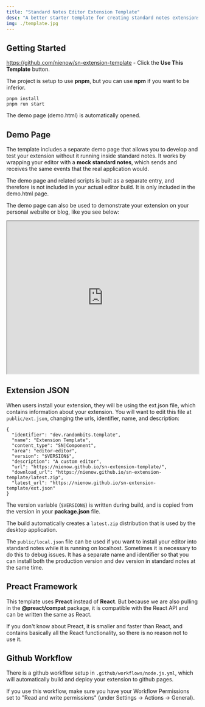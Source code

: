 ```yaml
---
title: "Standard Notes Editor Extension Template"
desc: "A better starter template for creating standard notes extensions"
img: ./template.jpg
---
```


## Getting Started

https://github.com/nienow/sn-extension-template - Click the **Use This Template** button.

The project is setup to use **pnpm**, but you can use **npm** if you want to be inferior.

```
pnpm install
pnpm run start
```

The demo page (demo.html) is automatically opened.

## Demo Page

The template includes a separate demo page that allows you to develop and test your extension without it running inside standard notes.
It works by wrapping your editor with a **mock standard notes**, which sends and receives the same events that the real application would.

The demo page and related scripts is built as a separate entry, and therefore is not included in your actual editor
build. It is only included in the demo.html page.

The demo page can also be used to demonstrate your extension on your personal website or blog, like you see below:


<iframe src="https://nienow.github.io/sn-extension-template/demo.html" width="100%" height="400"></iframe>

## Extension JSON

When users install your extension, they will be using the ext.json file, which contains information about your extension.
You will want to edit this file at `public/ext.json`, changing the urls, identifier, name, and description:

```
{
  "identifier": "dev.randombits.template",
  "name": "Extension Template",
  "content_type": "SN|Component",
  "area": "editor-editor",
  "version": "$VERSION$",
  "description": "A custom editor",
  "url": "https://nienow.github.io/sn-extension-template/",
  "download_url": "https://nienow.github.io/sn-extension-template/latest.zip",
  "latest_url": "https://nienow.github.io/sn-extension-template/ext.json"
}
```

The version variable (`$VERSION$`) is written during build, and is copied from the version in your **package.json** file.

The build automatically creates a `latest.zip` distribution that is used by the desktop application.

The `public/local.json` file can be used if you want to install your editor into standard notes while it is running on localhost. Sometimes it is necessary to do this to debug issues.
It has a separate name and identifier so that you can install both the production version and dev version in standard notes at the same time.

## Preact Framework

This template uses **Preact** instead of **React**. But because we are also pulling in the
**@preact/compat** package, it is compatible with the React API and can be written the same as React.

If you don't know about Preact, it is smaller and faster than React, and contains basically all the React
functionality, so there is no reason not to use it.

## Github Workflow

There is a github workflow setup in `.github/workflows/node.js.yml`, which will automatically build and deploy your
extension to github pages.

If you use this workflow, make sure you have your Workflow Permissions set to "Read and write permissions" (under Settings -> Actions -> General).
